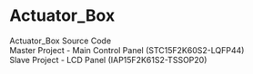 # Actuator_Box
Actuator_Box Source Code  
Master Project - Main Control Panel (STC15F2K60S2-LQFP44)  
Slave Project - LCD Panel (IAP15F2K61S2-TSSOP20)  
